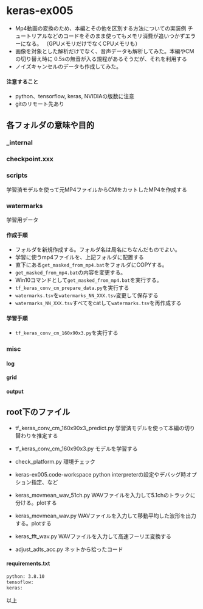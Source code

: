 # keras-ex005
* Mp4動画の変換のため、本編とその他を区別する方法についての実装例
チュートリアルなどのコードをそのまま使ってもメモリ消費が追いつかずエラーになる。
（GPUメモリだけでなくCPUメモリも）
* 画像を対象とした解析だけでなく、音声データも解析してみた。本編やCMの切り替え時に
0.5sの無音が入る規程があるそうだが、それを利用する
* ノイズキャンセルのデータも作成してみた。

#### 注意すること

* python、tensorflow, keras, NVIDIAの版数に注意
* gitのリモート先あり

## 各フォルダの意味や目的
### _internal
### checkpoint.xxx
### scripts
学習済モデルを使って元MP4ファイルからCMをカットしたMP4を作成する
### watermarks
学習用データ
#### 作成手順
* フォルダを新規作成する。フォルダ名は局名にちなんだものでよい。
* 学習に使うmp4ファイルを、上記フォルダに配置する
* 直下にある`get_masked_from_mp4.bat`をフォルダにCOPYする。
* `get_masked_from_mp4.bat`の内容を変更する。
* Win10コマンドとして`get_masked_from_mp4.bat`を実行する。
* `tf_keras_conv_cm_prepare_data.py`を実行する
* `watermarks.tsv`を`watermarks_NN_XXX.tsv`変更して保存する
* `watermarks_NN_XXX.tsv`すべてをcatして`watermarks.tsv`を再作成する
#### 学習手順
* `tf_keras_conv_cm_160x90x3.py`を実行する
### misc
#### log
#### grid
#### output

## root下のファイル

* tf_keras_conv_cm_160x90x3_predict.py
学習済モデルを使って本編の切り替わりを推定する
* tf_keras_conv_cm_160x90x3.py
モデルを学習する
* check_platform.py
環境チェック
* keras-ex005.code-workspace
python interpreterの設定やデバッグ時オプション指定、など

* keras_movmean_wav_51ch.py
WAVファイルを入力して5.1chのトラックに分ける。plotする
* keras_movmean_wav.py
WAVファイルを入力して移動平均した波形を出力する。plotする
* keras_fft_wav.py
WAVファイルを入力して高速フーリエ変換する
* adjust_adts_acc.py
ネットから拾ったコード

#### requirements.txt

```reuirements.txt
python: 3.8.10
tensoflow:
keras:
```

以上